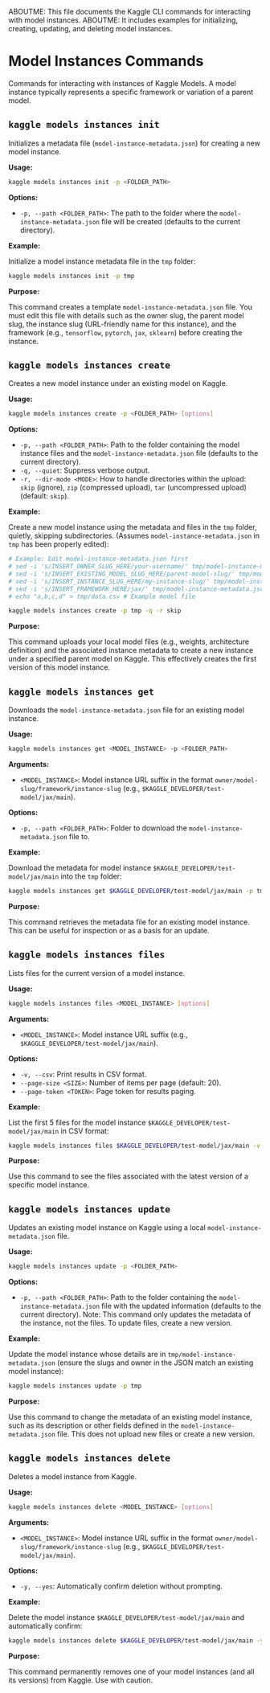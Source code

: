 ABOUTME: This file documents the Kaggle CLI commands for interacting with model instances.
ABOUTME: It includes examples for initializing, creating, updating, and deleting model instances.

# Model Instances Commands

Commands for interacting with instances of Kaggle Models. A model instance typically represents a specific framework or variation of a parent model.

## `kaggle models instances init`

Initializes a metadata file (`model-instance-metadata.json`) for creating a new model instance.

**Usage:**

```bash
kaggle models instances init -p <FOLDER_PATH>
```

**Options:**

*   `-p, --path <FOLDER_PATH>`: The path to the folder where the `model-instance-metadata.json` file will be created (defaults to the current directory).

**Example:**

Initialize a model instance metadata file in the `tmp` folder:

```bash
kaggle models instances init -p tmp
```

**Purpose:**

This command creates a template `model-instance-metadata.json` file. You must edit this file with details such as the owner slug, the parent model slug, the instance slug (URL-friendly name for this instance), and the framework (e.g., `tensorflow`, `pytorch`, `jax`, `sklearn`) before creating the instance.

## `kaggle models instances create`

Creates a new model instance under an existing model on Kaggle.

**Usage:**

```bash
kaggle models instances create -p <FOLDER_PATH> [options]
```

**Options:**

*   `-p, --path <FOLDER_PATH>`: Path to the folder containing the model instance files and the `model-instance-metadata.json` file (defaults to the current directory).
*   `-q, --quiet`: Suppress verbose output.
*   `-r, --dir-mode <MODE>`: How to handle directories within the upload: `skip` (ignore), `zip` (compressed upload), `tar` (uncompressed upload) (default: `skip`).

**Example:**

Create a new model instance using the metadata and files in the `tmp` folder, quietly, skipping subdirectories. (Assumes `model-instance-metadata.json` in `tmp` has been properly edited):

```bash
# Example: Edit model-instance-metadata.json first
# sed -i 's/INSERT_OWNER_SLUG_HERE/your-username/' tmp/model-instance-metadata.json
# sed -i 's/INSERT_EXISTING_MODEL_SLUG_HERE/parent-model-slug/' tmp/model-instance-metadata.json
# sed -i 's/INSERT_INSTANCE_SLUG_HERE/my-instance-slug/' tmp/model-instance-metadata.json
# sed -i 's/INSERT_FRAMEWORK_HERE/jax/' tmp/model-instance-metadata.json
# echo "a,b,c,d" > tmp/data.csv # Example model file

kaggle models instances create -p tmp -q -r skip
```

**Purpose:**

This command uploads your local model files (e.g., weights, architecture definition) and the associated instance metadata to create a new instance under a specified parent model on Kaggle. This effectively creates the first version of this model instance.

## `kaggle models instances get`

Downloads the `model-instance-metadata.json` file for an existing model instance.

**Usage:**

```bash
kaggle models instances get <MODEL_INSTANCE> -p <FOLDER_PATH>
```

**Arguments:**

*   `<MODEL_INSTANCE>`: Model instance URL suffix in the format `owner/model-slug/framework/instance-slug` (e.g., `$KAGGLE_DEVELOPER/test-model/jax/main`).

**Options:**

*   `-p, --path <FOLDER_PATH>`: Folder to download the `model-instance-metadata.json` file to.

**Example:**

Download the metadata for model instance `$KAGGLE_DEVELOPER/test-model/jax/main` into the `tmp` folder:

```bash
kaggle models instances get $KAGGLE_DEVELOPER/test-model/jax/main -p tmp
```

**Purpose:**

This command retrieves the metadata file for an existing model instance. This can be useful for inspection or as a basis for an update.

## `kaggle models instances files`

Lists files for the current version of a model instance.

**Usage:**

```bash
kaggle models instances files <MODEL_INSTANCE> [options]
```

**Arguments:**

*   `<MODEL_INSTANCE>`: Model instance URL suffix (e.g., `$KAGGLE_DEVELOPER/test-model/jax/main`).

**Options:**

*   `-v, --csv`: Print results in CSV format.
*   `--page-size <SIZE>`: Number of items per page (default: 20).
*   `--page-token <TOKEN>`: Page token for results paging.

**Example:**

List the first 5 files for the model instance `$KAGGLE_DEVELOPER/test-model/jax/main` in CSV format:

```bash
kaggle models instances files $KAGGLE_DEVELOPER/test-model/jax/main -v --page-size 5
```

**Purpose:**

Use this command to see the files associated with the latest version of a specific model instance.

## `kaggle models instances update`

Updates an existing model instance on Kaggle using a local `model-instance-metadata.json` file.

**Usage:**

```bash
kaggle models instances update -p <FOLDER_PATH>
```

**Options:**

*   `-p, --path <FOLDER_PATH>`: Path to the folder containing the `model-instance-metadata.json` file with the updated information (defaults to the current directory). Note: This command only updates the metadata of the instance, not the files. To update files, create a new version.

**Example:**

Update the model instance whose details are in `tmp/model-instance-metadata.json` (ensure the slugs and owner in the JSON match an existing model instance):

```bash
kaggle models instances update -p tmp
```

**Purpose:**

Use this command to change the metadata of an existing model instance, such as its description or other fields defined in the `model-instance-metadata.json` file. This does not upload new files or create a new version.

## `kaggle models instances delete`

Deletes a model instance from Kaggle.

**Usage:**

```bash
kaggle models instances delete <MODEL_INSTANCE> [options]
```

**Arguments:**

*   `<MODEL_INSTANCE>`: Model instance URL suffix in the format `owner/model-slug/framework/instance-slug` (e.g., `$KAGGLE_DEVELOPER/test-model/jax/main`).

**Options:**

*   `-y, --yes`: Automatically confirm deletion without prompting.

**Example:**

Delete the model instance `$KAGGLE_DEVELOPER/test-model/jax/main` and automatically confirm:

```bash
kaggle models instances delete $KAGGLE_DEVELOPER/test-model/jax/main -y
```

**Purpose:**

This command permanently removes one of your model instances (and all its versions) from Kaggle. Use with caution.
